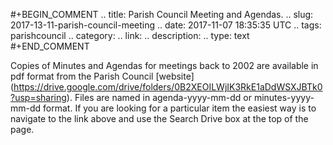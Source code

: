 #+BEGIN_COMMENT
.. title: Parish Council Meeting and Agendas.
.. slug: 2017-13-11-parish-council-meeting
.. date: 2017-11-07 18:35:35 UTC
.. tags: parishcouncil
.. category:
.. link:
.. description:
.. type: text
#+END_COMMENT

Copies of Minutes and Agendas for meetings back to 2002 are available in pdf format from the Parish Council [website] (https://drive.google.com/drive/folders/0B2XEOILWjIK3RkE1aDdWSXJBTk0?usp=sharing). Files are named in agenda-yyyy-mm-dd or minutes-yyyy-mm-dd format. If you are looking for a particular item the easiest way is to navigate to the link above and use the Search Drive box at the top of the page.
